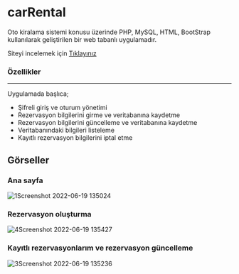# carRental
Oto kiralama sistemi konusu üzerinde PHP, MySQL, HTML, BootStrap kullanılarak geliştirilen bir web tabanlı uygulamadır.

Siteyi incelemek için <a href='http://pacific11.6te.net/php/index.html' target='_blank'>Tıklayınız</a>

<h3>Özellikler</h3><hr />
Uygulamada başlıca;
  <ul>
    <li>Şifreli giriş ve oturum yönetimi</li>
    <li>Rezervasyon bilgilerini girme ve veritabanına kaydetme</li>
    <li>Rezervasyon bilgilerini güncelleme ve veritabanına kaydetme</li>
    <li>Veritabanındaki bilgileri listeleme</li>
    <li>Kayıtlı rezervasyon bilgilerini iptal etme</li>
  </ul>

<h2>Görseller</h2>
<h3>Ana sayfa</h3>

![1Screenshot 2022-06-19 135024](https://user-images.githubusercontent.com/73036927/174478129-4f996da9-4a34-4078-9312-78e59ffb4c79.png)

<h3>Rezervasyon oluşturma</h3>

![4Screenshot 2022-06-19 135427](https://user-images.githubusercontent.com/73036927/174478195-95f429f0-3c2b-407b-a327-cf44a6bbc5f7.png)

<h3>Kayıtlı rezervasyonlarım ve rezervasyon güncelleme</h3>

![3Screenshot 2022-06-19 135236](https://user-images.githubusercontent.com/73036927/174478219-902686f1-b79c-4bba-bdfa-49b4e641add2.png)



